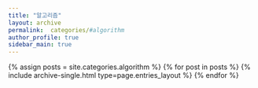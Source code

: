 ```yaml
---
title: "알고리즘"
layout: archive
permalink:  categories/#algorithm
author_profile: true
sidebar_main: true
---
```



{% assign posts = site.categories.algorithm %}
{% for post in posts %} {% include archive-single.html type=page.entries_layout %} {% endfor %}